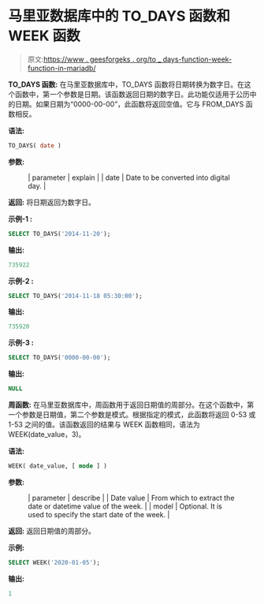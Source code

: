 # 马里亚数据库中的 TO_DAYS 函数和 WEEK 函数

> 原文:[https://www . geesforgeks . org/to _ days-function-week-function-in-mariadb/](https://www.geeksforgeeks.org/to_days-function-and-week-function-in-mariadb/)

**TO_DAYS 函数:**
在马里亚数据库中，TO_DAYS 函数将日期转换为数字日。在这个函数中，第一个参数是日期。该函数返回日期的数字日。此功能仅适用于公历中的日期。如果日期为“0000-00-00”，此函数将返回空值。它与 FROM_DAYS 函数相反。

**语法:**

```sql
TO_DAYS( date )

```

**参数:**

<figure class="table">

| parameter | explain |
| date | Date to be converted into digital day. |

</figure>

**返回:**
将日期返回为数字日。

**示例-1 :**

```sql
SELECT TO_DAYS('2014-11-20');

```

**输出:**

```sql
735922

```

**示例-2 :**

```sql
SELECT TO_DAYS('2014-11-18 05:30:00');

```

**输出:**

```sql
735920

```

**示例-3 :**

```sql
SELECT TO_DAYS('0000-00-00');

```

**输出:**

```sql
NULL
```

**周函数:**
在马里亚数据库中，周函数用于返回日期值的周部分。在这个函数中，第一个参数是日期值，第二个参数是模式。根据指定的模式，此函数将返回 0-53 或 1-53 之间的值。该函数返回的结果与 WEEK 函数相同，语法为 WEEK(date_value，3)。

**语法:**

```sql
WEEK( date_value, [ mode ] )

```

**参数:**

<figure class="table">

| parameter | describe |
| Date value | From which to extract the date or datetime value of the week. |
| model | Optional. It is used to specify the start date of the week. |

</figure>

**返回:**
返回日期值的周部分。

**示例:**

```sql
SELECT WEEK('2020-01-05');

```

**输出:**

```sql
1
```